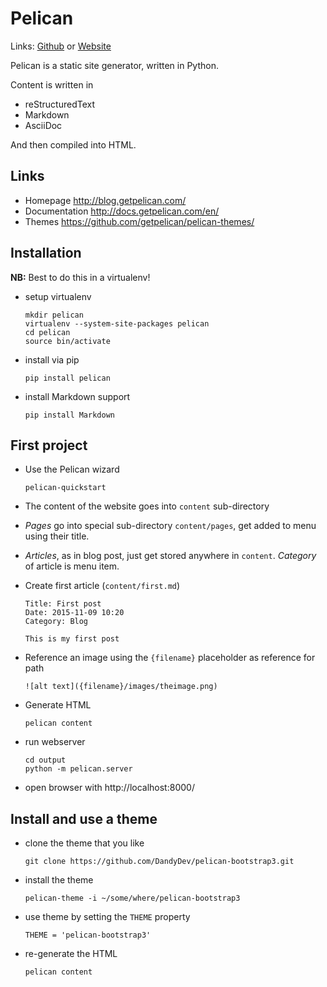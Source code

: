 # Pelican
Links: [Github](https://github.com/irsbugs/meetings/blob/master/2015/2015-11-09/pelican/Pelican.md) or [Website](https://irsbugs.github.io/meetings/2015/2015-11-09/pelican/) 

Pelican is a static site generator, written in Python.

Content is written in 

* reStructuredText
* Markdown
* AsciiDoc

And then compiled into HTML.

## Links

* Homepage http://blog.getpelican.com/
* Documentation http://docs.getpelican.com/en/
* Themes https://github.com/getpelican/pelican-themes/

## Installation

**NB:** Best to do this in a virtualenv!

* setup virtualenv

  ```
  mkdir pelican
  virtualenv --system-site-packages pelican
  cd pelican
  source bin/activate
  ```

* install via pip

  ```
  pip install pelican
  ```

* install Markdown support

  ```
  pip install Markdown
  ```

## First project

* Use the Pelican wizard
  
  ```
  pelican-quickstart
  ```

* The content of the website goes into `content` sub-directory

* *Pages* go into special sub-directory `content/pages`, get added to menu using their title.

* *Articles*, as in blog post, just get stored anywhere in `content`. *Category* of article is menu item.

* Create first article (`content/first.md`)

  ```
  Title: First post
  Date: 2015-11-09 10:20
  Category: Blog

  This is my first post
  ```

* Reference an image using the `{filename}` placeholder as reference for path

  ```
  ![alt text]({filename}/images/theimage.png)
  ```

* Generate HTML

  ```
  pelican content
  ```

* run webserver

  ```
  cd output
  python -m pelican.server
  ```

* open browser with http://localhost:8000/


## Install and use a theme

* clone the theme that you like

  ```
  git clone https://github.com/DandyDev/pelican-bootstrap3.git
  ```

* install the theme

  ```
  pelican-theme -i ~/some/where/pelican-bootstrap3
  ```

* use theme by setting the `THEME` property

  ```
  THEME = 'pelican-bootstrap3'
  ```
 
* re-generate the HTML

  ```
  pelican content
  ```

